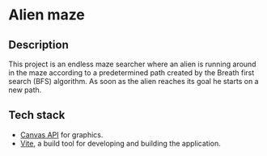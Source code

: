 # Alien maze

## Description
This project is an endless maze searcher where an alien is running around in the maze according to a predetermined path created by the Breath first search (BFS) algorithm. 
As soon as the alien reaches its goal he starts on a new path. 

## Tech stack
- [Canvas API](https://developer.mozilla.org/en-US/docs/Web/API/Canvas_API) for graphics.
- [Vite](https://vite.dev/), a build tool for developing and building the application.